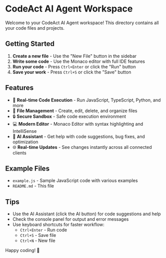 # CodeAct AI Agent Workspace

Welcome to your CodeAct AI Agent workspace! This directory contains all your code files and projects.

## Getting Started

1. **Create a new file** - Use the "New File" button in the sidebar
2. **Write some code** - Use the Monaco editor with full IDE features
3. **Run your code** - Press `Ctrl+Enter` or click the "Run" button
4. **Save your work** - Press `Ctrl+S` or click the "Save" button

## Features

- 🚀 **Real-time Code Execution** - Run JavaScript, TypeScript, Python, and more
- 📁 **File Management** - Create, edit, delete, and organize files
- 🔒 **Secure Sandbox** - Safe code execution environment
- 💻 **Modern Editor** - Monaco Editor with syntax highlighting and IntelliSense
- 🤖 **AI Assistant** - Get help with code suggestions, bug fixes, and optimization
- 🌐 **Real-time Updates** - See changes instantly across all connected clients

## Example Files

- `example.js` - Sample JavaScript code with various examples
- `README.md` - This file

## Tips

- Use the AI Assistant (click the AI button) for code suggestions and help
- Check the console panel for output and error messages
- Use keyboard shortcuts for faster workflow:
  - `Ctrl+Enter` - Run code
  - `Ctrl+S` - Save file
  - `Ctrl+N` - New file

Happy coding! 🎉
